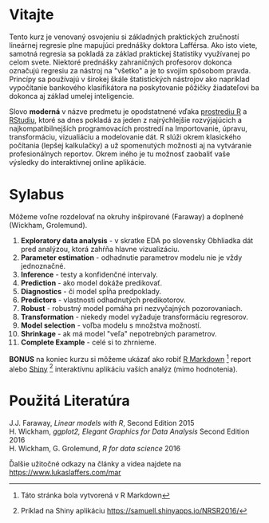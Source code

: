 # Vitajte

Tento kurz je venovaný osvojeniu si základných praktických zručností lineárnej regresie plne mapujúci prednášky doktora Lafférsa. Ako isto viete, samotná regresia sa pokladá za základ praktickej štatistiky využívanej po celom svete. Niektoré prednášky zahraničných profesorov dokonca označujú regresiu za nástroj na "všetko" a je to svojím spôsobom pravda. Princípy sa používajú v širokej škále štatistických nástrojov ako napríklad vypočítanie bankového klasifikátora na poskytovanie pôžičky žiadateľovi ba dokonca aj základ umelej inteligencie. 

Slovo **moderná** v názve predmetu je opodstatnené vďaka [prostrediu R](https://www.r-project.org/) a [RStudiu](https://www.rstudio.com/), ktoré sa dnes pokladá za jeden z najrýchlejšie rozvýjajúcich a najkompatibilnejších programovacích prostredí na Importovanie, úpravu, transformáciu, vizualiáciu a modelovanie dát. R slúži okrem klasického počítania (lepšej kalkulačky) a už spomenutých možnosti aj na vytváranie profesionálnych reportov. Okrem iného je tu možnosť zaobaliť vaše výsledky do interaktívnej online aplikácie.



# Sylabus

Môžeme voľne rozdelovať na okruhy inšpirované (Faraway) a doplnené (Wickham, Grolemund).  

1. **Exploratory data analysis** - v skratke EDA po slovensky Obhliadka dát pred analýzou, ktorá zahŕňa hlavne vizualizáciu.    
2. **Parameter estimation** - odhadnutie parametrov modelu nie je vždy jednoznačné. 
3. **Inference** - testy a konfidenčné intervaly.   
4. **Prediction** - ako model dokáže predikovať.    
5. **Diagnostics** - či model spĺňa predpoklady.    
6. **Predictors** - vlastnosti odhadnutých predikotorov.    
7. **Robust** - robustný model pomáha pri nezvyčajných pozorovaniach.    
8. **Transformation** - niekedy model vyžaduje transformáciu regresorov.    
9. **Model selection** - voľba modelu s množstva možností.    
10. **Shrinkage** - ak má model "veľa" nepotrebných parametrov.    
11. **Complete Example** - celé si to zhrnieme.    
    
    
**BONUS** na koniec kurzu si môžeme ukázať ako robiť [R Markdown](http://rmarkdown.rstudio.com) [^1] report alebo [Shiny](https://shiny.rstudio.com/) [^2] interaktívnu aplikáciu vaších analýz (mimo hodnotenia).    

[^1]: Táto stránka bola vytvorená v R Markdown 
[^2]: Príklad na Shiny aplikáciu <https://samuell.shinyapps.io/NRSR2016/>


# Použitá Literatúra

J.J. Faraway, *Linear models with R*, Second Edition 2015    
H. Wickham, *ggplot2, Elegant Graphics for Data Analysis* Second Edition 2016    
H. Wickham, G. Grolemund, *R for data science* 2016    

Ďalšie užitočné odkazy na články a videa najdete na <https://www.lukaslaffers.com/mar>


